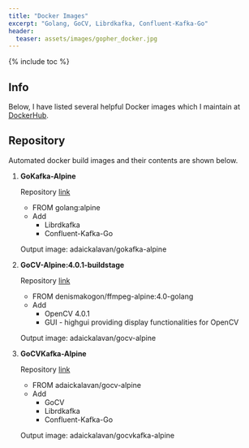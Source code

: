 ```yaml
---
title: "Docker Images"
excerpt: "Golang, GoCV, Librdkafka, Confluent-Kafka-Go"
header:
  teaser: assets/images/gopher_docker.jpg
---
```


{% include toc %}

## Info

Below, I have listed several helpful Docker images which I maintain at [DockerHub](https://hub.docker.com/u/adaickalavan).

## Repository

Automated docker build images and their contents are shown below.

1. **GoKafka-Alpine**

    Repository [link](https://github.com/Adaickalavan/gokafka-alpine)

    + FROM golang:alpine
    + Add
      + Librdkafka
      + Confluent-Kafka-Go

    Output image: adaickalavan/gokafka-alpine

2. **GoCV-Alpine:4.0.1-buildstage**

    Repository [link](https://github.com/Adaickalavan/gocv-alpine)

    + FROM denismakogon/ffmpeg-alpine:4.0-golang
    + Add
      + OpenCV 4.0.1
      + GUI - highgui providing display functionalities for OpenCV

    Output image: adaickalavan/gocv-alpine
  
3. **GoCVKafka-Alpine**

    Repository [link](https://github.com/Adaickalavan/gocvkafka-alpine)

    + FROM adaickalavan/gocv-alpine
    + Add
      + GoCV
      + Librdkafka
      + Confluent-Kafka-Go

    Output image: adaickalavan/gocvkafka-alpine
